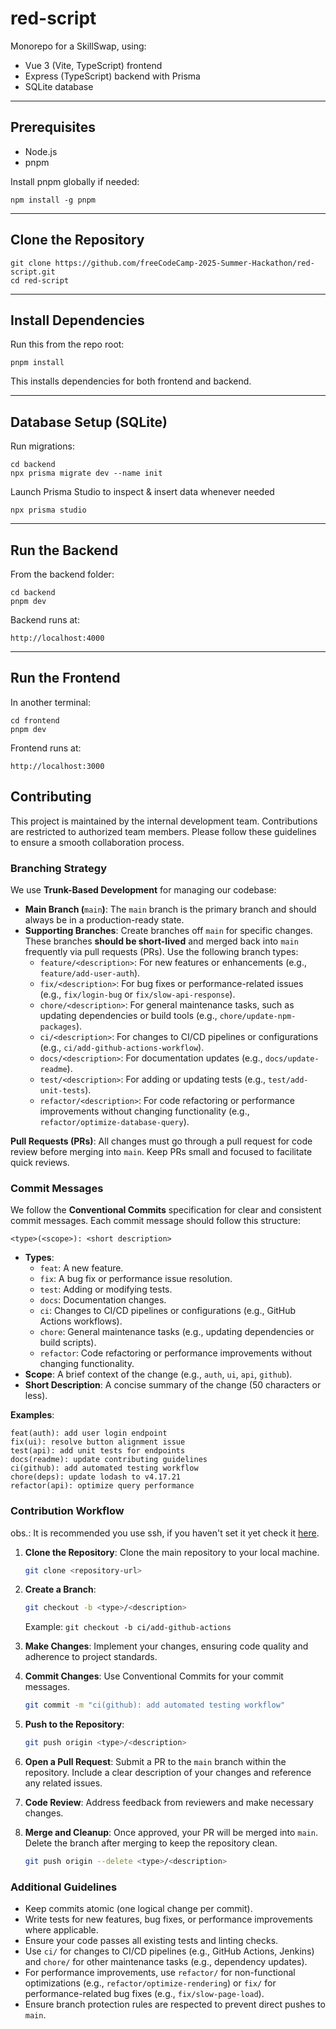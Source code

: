 # red-script

Monorepo for a SkillSwap, using:

- Vue 3 (Vite, TypeScript) frontend
- Express (TypeScript) backend with Prisma
- SQLite database

---

## Prerequisites

- Node.js
- pnpm

Install pnpm globally if needed:

    npm install -g pnpm

---

## Clone the Repository

    git clone https://github.com/freeCodeCamp-2025-Summer-Hackathon/red-script.git
    cd red-script

---

## Install Dependencies

Run this from the repo root:

    pnpm install

This installs dependencies for both frontend and backend.

---

## Database Setup (SQLite)

Run migrations:

    cd backend
    npx prisma migrate dev --name init


Launch Prisma Studio to inspect & insert data whenever needed

    npx prisma studio

---

## Run the Backend

From the backend folder:

    cd backend
    pnpm dev

Backend runs at:

    http://localhost:4000

---

## Run the Frontend

In another terminal:

    cd frontend
    pnpm dev

Frontend runs at:

    http://localhost:3000

## Contributing
This project is maintained by the internal development team. Contributions are restricted to authorized team members. Please follow these guidelines to ensure a smooth collaboration process.

### Branching Strategy
We use **Trunk-Based Development** for managing our codebase:

- **Main Branch (**`main`**)**: The `main` branch is the primary branch and should always be in a production-ready state.
- **Supporting Branches**: Create branches off `main` for specific changes. These branches **should be short-lived** and merged back into `main` frequently via pull requests (PRs). Use the following branch types:
  - `feature/<description>`: For new features or enhancements (e.g., `feature/add-user-auth`).
  - `fix/<description>`: For bug fixes or performance-related issues (e.g., `fix/login-bug` or `fix/slow-api-response`).
  - `chore/<description>`: For general maintenance tasks, such as updating dependencies or build tools (e.g., `chore/update-npm-packages`).
  - `ci/<description>`: For changes to CI/CD pipelines or configurations (e.g., `ci/add-github-actions-workflow`).
  - `docs/<description>`: For documentation updates (e.g., `docs/update-readme`).
  - `test/<description>`: For adding or updating tests (e.g., `test/add-unit-tests`).
  - `refactor/<description>`: For code refactoring or performance improvements without changing functionality (e.g., `refactor/optimize-database-query`).
  
**Pull Requests (PRs)**: All changes must go through a pull request for code review before merging into `main`. Keep PRs small and focused to facilitate quick reviews.

### Commit Messages

We follow the **Conventional Commits** specification for clear and consistent commit messages. Each commit message should follow this structure:

```
<type>(<scope>): <short description>
```

- **Types**:
  - `feat`: A new feature.
  - `fix`: A bug fix or performance issue resolution.
  - `test`: Adding or modifying tests.
  - `docs`: Documentation changes.
  - `ci`: Changes to CI/CD pipelines or configurations (e.g., GitHub Actions workflows).
  - `chore`: General maintenance tasks (e.g., updating dependencies or build scripts).
  - `refactor`: Code refactoring or performance improvements without changing functionality.
- **Scope**: A brief context of the change (e.g., `auth`, `ui`, `api`, `github`).
- **Short Description**: A concise summary of the change (50 characters or less).

**Examples**:

```
feat(auth): add user login endpoint
fix(ui): resolve button alignment issue
test(api): add unit tests for endpoints
docs(readme): update contributing guidelines
ci(github): add automated testing workflow
chore(deps): update lodash to v4.17.21
refactor(api): optimize query performance
```

### Contribution Workflow
obs.: It is recommended you use ssh, if you haven't set it yet check it [here](https://docs.github.com/en/authentication/connecting-to-github-with-ssh).
1. **Clone the Repository**: Clone the main repository to your local machine.

   ```bash
   git clone <repository-url>
   ```

2. **Create a Branch**:

   ```bash
   git checkout -b <type>/<description>
   ```

   Example: `git checkout -b ci/add-github-actions`

3. **Make Changes**: Implement your changes, ensuring code quality and adherence to project standards.

4. **Commit Changes**: Use Conventional Commits for your commit messages.

   ```bash
   git commit -m "ci(github): add automated testing workflow"
   ```

5. **Push to the Repository**:

   ```bash
   git push origin <type>/<description>
   ```

6. **Open a Pull Request**: Submit a PR to the `main` branch within the repository. Include a clear description of your changes and reference any related issues.

7. **Code Review**: Address feedback from reviewers and make necessary changes.

8. **Merge and Cleanup**: Once approved, your PR will be merged into `main`. Delete the branch after merging to keep the repository clean.

   ```bash
   git push origin --delete <type>/<description>
   ```

### Additional Guidelines

- Keep commits atomic (one logical change per commit).
- Write tests for new features, bug fixes, or performance improvements where applicable.
- Ensure your code passes all existing tests and linting checks.
- Use `ci/` for changes to CI/CD pipelines (e.g., GitHub Actions, Jenkins) and `chore/` for other maintenance tasks (e.g., dependency updates).
- For performance improvements, use `refactor/` for non-functional optimizations (e.g., `refactor/optimize-rendering`) or `fix/` for performance-related bug fixes (e.g., `fix/slow-page-load`).
- Ensure branch protection rules are respected to prevent direct pushes to `main`.